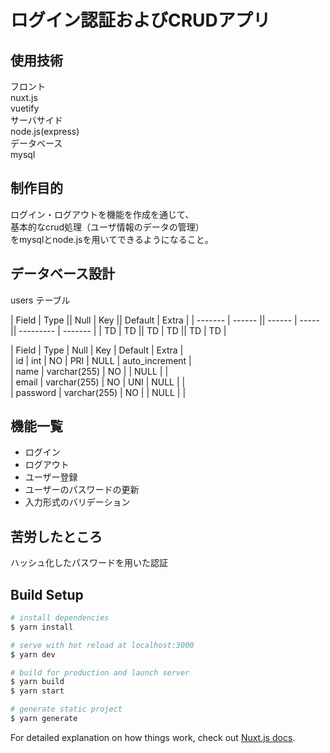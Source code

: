 # ログイン認証およびCRUDアプリ

## 使用技術
フロント  
nuxt.js  
vuetify  
サーバサイド  
node.js(express)  
データベース  
mysql  

## 制作目的
ログイン・ログアウトを機能を作成を通じて、  
基本的なcrud処理（ユーザ情報のデータの管理）  
をmysqlとnode.jsを用いてできるようになること。  

## データベース設計

users テーブル  

|  Field  |  Type  ||  Null  |  Key  ||  Default  |  Extra  |
| ------- | ------ || ------ | ----- || --------- | ------- |
|  TD     |  TD    ||   TD   |   TD  ||  TD       |  TD     |


  
| Field    | Type         | Null | Key | Default | Extra          |    
| id       | int          | NO   | PRI | NULL    | auto_increment |  
| name     | varchar(255) | NO   |     | NULL    |                |  
| email    | varchar(255) | NO   | UNI | NULL    |                |  
| password | varchar(255) | NO   |     | NULL    |                |  
  
## 機能一覧
* ログイン  
* ログアウト  
* ユーザー登録  
* ユーザーのパスワードの更新  
* 入力形式のバリデーション  

## 苦労したところ
ハッシュ化したパスワードを用いた認証  

## Build Setup

```bash
# install dependencies
$ yarn install

# serve with hot reload at localhost:3000
$ yarn dev

# build for production and launch server
$ yarn build
$ yarn start

# generate static project
$ yarn generate
```

For detailed explanation on how things work, check out [Nuxt.js docs](https://nuxtjs.org).
